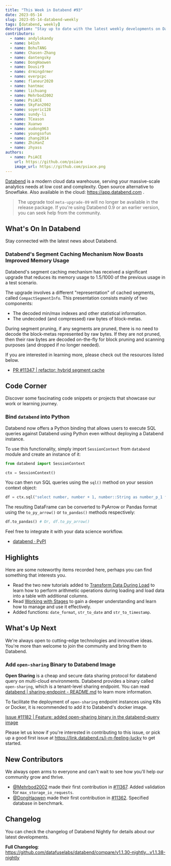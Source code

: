 ```yaml
---
title: "This Week in Databend #93"
date: 2023-05-14
slug: 2023-05-14-databend-weekly
tags: [databend, weekly]
description: "Stay up to date with the latest weekly developments on Databend!"
contributors:
  - name: andylokandy
  - name: b41sh
  - name: BohuTANG
  - name: Chasen-Zhang
  - name: dantengsky
  - name: DongHaowen
  - name: Dousir9
  - name: drmingdrmer
  - name: everpcpc
  - name: flaneur2020
  - name: hantmac
  - name: lichuang
  - name: Mehrbod2002
  - name: PsiACE
  - name: SkyFan2002
  - name: soyeric128
  - name: sundy-li
  - name: TCeason
  - name: Xuanwo
  - name: xudong963
  - name: youngsofun
  - name: zhang2014
  - name: ZhiHanZ
  - name: zhyass
authors:
  - name: PsiACE
    url: https://github.com/psiace
    image_url: https://github.com/psiace.png
---
```


[Databend](https://github.com/datafuselabs/databend) is a modern cloud data warehouse, serving your massive-scale analytics needs at low cost and complexity. Open source alternative to Snowflake. Also available in the cloud: <https://app.databend.com> .

> The upgrade tool `meta-upgrade-09` will no longer be available in the release package. If you're using Databend 0.9 or an earlier version, you can seek help from the community.

## What's On In Databend

Stay connected with the latest news about Databend.

### Databend's Segment Caching Mechanism Now Boasts Improved Memory Usage

Databend's segment caching mechanism has received a significant upgrade that reduces its memory usage to 1.5/1000 of the previous usage in a test scenario.

The upgrade involves a different "representation" of cached segments, called `CompactSegmentInfo`. This presentation consists mainly of two components:

- The decoded min/max indexes and other statistical information.
- The undecoded (and compressed) raw bytes of block-metas.

During segment pruning, if any segments are pruned, there is no need to decode the block-metas represented by raw bytes. If they are not pruned, then their raw bytes are decoded on-the-fly for block pruning and scanning purposes (and dropped if no longer needed).

If you are interested in learning more, please check out the resources listed below.

- [PR #11347 | refactor: hybrid segment cache](https://github.com/datafuselabs/databend/pull/11347)

## Code Corner

Discover some fascinating code snippets or projects that showcase our work or learning journey.

### Bind `databend` into Python

Databend now offers a Python binding that allows users to execute SQL queries against Databend using Python even without deploying a Databend instance.

To use this functionality, simply import `SessionContext` from `databend` module and create an instance of it:

```python
from databend import SessionContext

ctx = SessionContext()
```

You can then run SQL queries using the `sql()` method on your session context object:

```python
df = ctx.sql("select number, number + 1, number::String as number_p_1 from numbers(8)")
```

The resulting DataFrame can be converted to PyArrow or Pandas format using the `to_py_arrow()` or `to_pandas()` methods respectively:

```python
df.to_pandas() # Or, df.to_py_arrow()
```

Feel free to integrate it with your data science workflow.

- [databend · PyPI](https://pypi.org/project/databend/)

## Highlights

Here are some noteworthy items recorded here, perhaps you can find something that interests you.

- Read the two new tutorials added to [Transform Data During Load](https://databend.rs/doc/load-data/transform/data-load-transform) to learn how to perform arithmetic operations during loading and load data into a table with additional columns.
- Read [Working with Stages](https://databend.rs/doc/load-data/stage/whystage) to gain a deeper understanding and learn how to manage and use it effectively.
- Added functions: `date_format`, `str_to_date` and `str_to_timestamp`.

## What's Up Next

We're always open to cutting-edge technologies and innovative ideas. You're more than welcome to join the community and bring them to Databend.

### Add `open-sharing` Binary to Databend Image 

**Open Sharing** is a cheap and secure data sharing protocol for databend query on multi-cloud environments. Databend provides a binary called `open-sharing`, which is a tenant-level sharing endpoint. You can read [databend | sharing-endpoint - README.md](https://github.com/datafuselabs/databend/blob/main/src/query/sharing-endpoint/README.md) to learn more information.

To facilitate the deployment of `open-sharing` endpoint instances using K8s or Docker, it is recommended to add it to Databend's docker image.

[Issue #11182 | Feature: added open-sharing binary in the databend-query image](https://github.com/datafuselabs/databend/issues/11182)

Please let us know if you're interested in contributing to this issue, or pick up a good first issue at <https://link.databend.rs/i-m-feeling-lucky> to get started.

## New Contributors

We always open arms to everyone and can't wait to see how you'll help our community grow and thrive.

* [@Mehrbod2002](https://github.com/Mehrbod2002) made their first contribution in [#11367](https://github.com/datafuselabs/databend/pull/11367). Added validation for `max_storage_io_requests`.
* [@DongHaowen](https://github.com/DongHaowen) made their first contribution in [#11362](https://github.com/datafuselabs/databend/pull/11362). Specified database in benchmark.

## Changelog

You can check the changelog of Databend Nightly for details about our latest developments.

**Full Changelog**: <https://github.com/datafuselabs/databend/compare/v1.1.30-nightly...v1.1.38-nightly>
